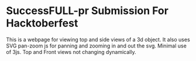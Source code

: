 # SuccessFULL-pr Submission For Hacktoberfest
This is a webpage for viewing top and side views of a 3d object.
It also uses SVG pan-zoom js for panning and zooming in and out the svg.
Minimal use of 3js.
Top and Front views not changing dynamically.

